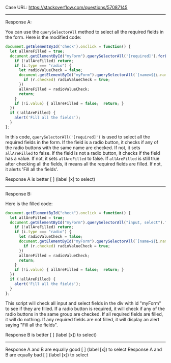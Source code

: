 Case URL: https://stackoverflow.com/questions/57087145

------
Response A:

You can use the `querySelectorAll` method to select all the required fields in the form. Here is the modified code:

```javascript
document.getElementById('check').onclick = function() {
  let allAreFilled = true;
  document.getElementById("myForm").querySelectorAll('[required]').forEach(function(i) {
    if (!allAreFilled) return;
    if (i.type === "radio") {
      let radioValueCheck = false;
      document.getElementById("myForm").querySelectorAll(`[name=${i.name}]`).forEach(function(r) {
        if (r.checked) radioValueCheck = true;
      })
      allAreFilled = radioValueCheck;
      return;
    }
    if (!i.value) { allAreFilled = false;  return; }
  })
  if (!allAreFilled) {
    alert('Fill all the fields');
  }
};
```

In this code, `querySelectorAll('[required]')` is used to select all the required fields in the form. If the field is a radio button, it checks if any of the radio buttons with the same name are checked. If not, it sets `allAreFilled` to false. If the field is not a radio button, it checks if the field has a value. If not, it sets `allAreFilled` to false. If `allAreFilled` is still true after checking all the fields, it means all the required fields are filled. If not, it alerts 'Fill all the fields'.

Response A is better [ ] (label [x] to select)

-------
Response B:



Here is the filled code:

```javascript
document.getElementById("check").onclick = function() {
  let allAreFilled = true;
  document.getElementById("myForm").querySelectorAll("input, select").forEach(function(i) {
    if (!allAreFilled) return;
    if (i.type === "radio") {
      let radioValueCheck = false;
      document.getElementById("myForm").querySelectorAll(`[name=${i.name}]`).forEach(function(r) {
        if (r.checked) radioValueCheck = true;
      })
      allAreFilled = radioValueCheck;
      return;
    }
    if (!i.value) { allAreFilled = false;  return; }
  })
  if (!allAreFilled) {
    alert('Fill all the fields');
  }
};
```

This script will check all input and select fields in the div with id "myForm" to see if they are filled. If a radio button is required, it will check if any of the radio buttons in the same group are checked. If all required fields are filled, it will do nothing. If any required fields are not filled, it will display an alert saying "Fill all the fields".

Response B is better [ ] (label [x]) to select)

-------

Response A and B are equally good [ ] (label [x]) to select
Response A and B are equally bad [ ] (label [x]) to select
